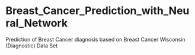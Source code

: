 # Breast_Cancer_Prediction_with_Neural_Network
Prediction of Breast Cancer diagnosis based on Breast Cancer Wisconsin (Diagnostic) Data Set

<img src=''/>
